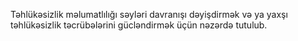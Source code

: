 Təhlükəsizlik məlumatlılığı səyləri davranışı dəyişdirmək və ya yaxşı təhlükəsizlik təcrübələrini gücləndirmək üçün nəzərdə tutulub.